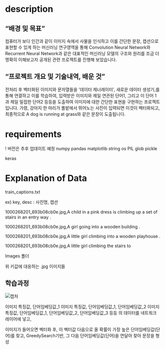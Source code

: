 # description
## “배경 및 목표”  ##
컴퓨터가 보다 인간과 같이 이미지 속에서 사물을 인식하고 이를 간단한 문장, 캡션으로 표현할 수 있게 하는 머신러닝 연구영역을 통해 Convolution Neural Network와 Recurrent Neural Network과 같은 대표적인 머신러닝 모델의 구조와 원리를 조금 더 명확히 이해보고자 공개된 관련 프로젝트를 진행해 보았습니다. 

## “프로젝트 개요 및 기술내역, 배운 것” ##
 전처리 후 벡터화된 이미지와 문자열들을 '데이터 제너레이터', 새로운 데이터 생성기,를 통해 연결하고 이를 학습하여, 입력받은 이미지와 제일 연관된 단어1, 그리고 이 단어 1과 제일 밀접한 단어2 등등을 도출하여 이미지에 대한 간단한 표현을 구현하는 프로젝트입니다. 가령, 강아지 한 마리가 풀밭에서 뛰어노는 사진이 입력되면 이것이 벡터화되고, 최종적으로 A dog is running at grass와 같은 문장이 도출됩니다.

# requirements
! 버전은 추후 업데이트 예정
numpy
pandas
matplotlib
string
os
PIL
glob
pickle

keras

# Explanation of Data

train_captions.txt


ex) key, desc : 사진명, 캡션

1000268201_693b08cb0e.jpg,A child in a pink dress is climbing up a set of stairs in an entry way .

1000268201_693b08cb0e.jpg,A girl going into a wooden building .

1000268201_693b08cb0e.jpg,A little girl climbing into a wooden playhouse .

1000268201_693b08cb0e.jpg,A little girl climbing the stairs to


Images 폴더

위 키값에 대응하는 .jpg 이미지들

## 학습과정

![캡처](https://user-images.githubusercontent.com/82523058/121379659-34df2180-c97f-11eb-8db5-34921f1e8ad3.PNG)

이미지 특징값, 단어임베딩값_1
이미지 특징값, 단어임베딩값_1, 단어임베딩값_2
이미지 특징값, 단어임베딩값_1, 단어임베딩값_2, 단어임베딩값_3
등등
의 데이터를 네트워크 레이어에 넣고,

이미지가 들어오면 벡터화 후, 이 벡터값 다음으로 올 확률이 가장 높은 단어임베딩값(단어)를 찾고, GreedySearch기반, 그 다음 단어임베딩값(단어)을 연달아 찾아 문장을 형성
